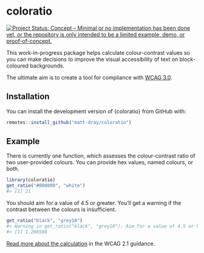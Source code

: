 
<!-- README.md is generated from README.Rmd. Please edit that file -->

# coloratio

<!-- badges: start -->

[![Project Status: Concept – Minimal or no implementation has been done
yet, or the repository is only intended to be a limited example, demo,
or
proof-of-concept.](https://www.repostatus.org/badges/latest/concept.svg)](https://www.repostatus.org/#concept)
<!-- badges: end -->

This work-in-progress package helps calculate colour-contrast values so
you can make decisions to improve the visual accessibility of text on
block-coloured backgrounds.

The ultimate aim is to create a tool for compliance with [WCAG
3.0](https://w3c.github.io/silver/guidelines/).

## Installation

You can install the development version of {coloratio} from GitHub with:

``` r
remotes::install_github("matt-dray/coloratio")
```

## Example

There is currently one function, which assesses the colour-contrast
ratio of two user-provided colours. You can provide hex values, named
colours, or both.

``` r
library(coloratio)
get_ratio("#000000", "white")
#> [1] 21
```

You should aim for a value of 4.5 or greater. You’ll get a warning if
the contrast between the colours is insufficient.

``` r
get_ratio("black", "grey10")
#> Warning in get_ratio("black", "grey10"): Aim for a value of 4.5 or higher.
#> [1] 1.206596
```

[Read more about the
calculation](w3.org/TR/WCAG/#dfn-relative-luminance) in the WCAG 2.1
guidance.

